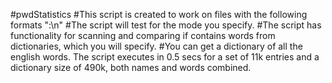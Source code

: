 #pwdStatistics
#This script is created to work on files with the following formats "<text0>:<text1>\n"
#The script will test <text1> for the mode you specify. 
#The script has functionality for scanning and comparing if <text1> contains words from dictionaries, which you will specify.
#You can get a dictionary of all the english words. The script executes in 0.5 secs for a set of 11k entries and a dictionary size of 490k, both names and words combined.
